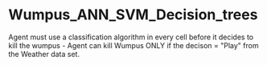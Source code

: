 # Wumpus_ANN_SVM_Decision_trees
Agent must use a classification algorithm in every cell before it decides to kill the wumpus - Agent can kill Wumpus ONLY if the decison = "Play" from the Weather data set.
